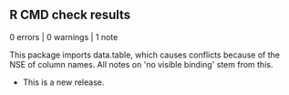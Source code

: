 ## R CMD check results

0 errors | 0 warnings | 1 note

This package imports data.table, which causes conflicts because of the NSE
of column names. All notes on 'no visible binding' stem from this.

* This is a new release.
